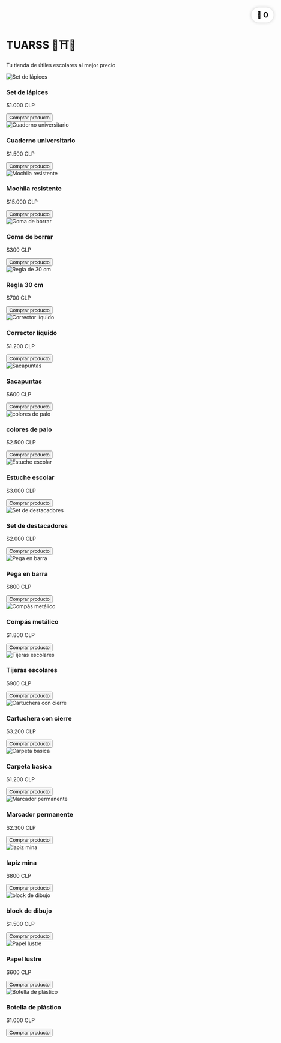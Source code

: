 <body>

  <div class="encabezado">
    <h1>TUARSS 🦖⛩️🛒</h1>
    <p>Tu tienda de útiles escolares al mejor precio</p>
  </div>

  <!-- carrito fuera de contenedores, fijo en la esquina -->
  <div class="carrito" style="
    position: fixed;
    top: 20px;
    right: 20px;
    font-size: 20px;
    background-color: white;
    color: black;
    padding: 8px 14px;
    border-radius: 20px;
    font-weight: bold;
    box-shadow: 0 0 10px rgba(0, 0, 0, 0.2);
    z-index: 1000;
    cursor: pointer;
  ">
    🛒 <span id="contador-carrito">0</span>
  </div>

  <div class="productos">
    <!-- productos aquí -->
  </div>

</body>
<div class="productos">
  <div class="producto">
    <img src="imagenes/Lapiz.jpg.jpeg" alt="Set de lápices">
    <h3>Set de lápices</h3>
    <p>$1.000 CLP</p>
    <button onclick="agregarAlCarrito('Set de lápices')">Comprar producto</button>
  </div>
  <div class="producto">
    <img src="imagenes/Cuaderno.jpg.jpeg" alt="Cuaderno universitario">
    <h3>Cuaderno universitario</h3>
    <p>$1.500 CLP</p>
    <button onclick="agregarAlCarrito('Cuaderno universitario')">Comprar producto</button>
  </div>
  <div class="producto">
    <img src="imagenes/Mochila.jpg.jpeg" alt="Mochila resistente">
    <h3>Mochila resistente</h3>
    <p>$15.000 CLP</p>
    <button onclick="agregarAlCarrito('Mochila resistente')">Comprar producto</button>
  </div>
  <div class="producto">
    <img src="imagenes/Goma.jpg.jpeg" alt="Goma de borrar">
    <h3>Goma de borrar</h3>
    <p>$300 CLP</p>
    <button onclick="agregarAlCarrito('Goma de borrar')">Comprar producto</button>
  </div>
  <div class="producto">
    <img src="imagenes/Regla.jpg.jpeg" alt="Regla de 30 cm">
    <h3>Regla 30 cm</h3>
    <p>$700 CLP</p>
    <button onclick="agregarAlCarrito('Regla 30 cm')">Comprar producto</button>
  </div>
  <div class="producto">
    <img src="imagenes/Corrector.jpg.jpeg" alt="Corrector líquido">
    <h3>Corrector líquido</h3>
    <p>$1.200 CLP</p>
    <button onclick="agregarAlCarrito('Corrector líquido')">Comprar producto</button>
  </div>
  <div class="producto">
    <img src="imagenes/Sacapuntas.jpg.jpeg" alt="Sacapuntas">
    <h3>Sacapuntas</h3>
    <p>$600 CLP</p>
    <button onclick="agregarAlCarrito('Sacapuntas')">Comprar producto</button>
  </div>
  <div class="producto">
    <img src="imagenes/Colores.jpg.jpeg" alt="colores de palo">
    <h3>colores de palo</h3>
    <p>$2.500 CLP</p>
    <button onclick="agregarAlCarrito('colores de palo')">Comprar producto</button>
  </div>
  <div class="producto">
    <img src="imagenes/Estuche.jpg.jpeg" alt="Estuche escolar">
    <h3>Estuche escolar</h3>
    <p>$3.000 CLP</p>
    <button onclick="agregarAlCarrito('Estuche escolar')">Comprar producto</button>
  </div>
  <div class="producto">
    <img src="imagenes/destacadores.jpg.jpeg" alt="Set de destacadores">
    <h3>Set de destacadores</h3>
    <p>$2.000 CLP</p>
    <button onclick="agregarAlCarrito('Set de resaltadores')">Comprar producto</button>
  </div>
  <div class="producto">
    <img src="imagenes/Pegamento.jpg.jpeg" alt="Pega en barra">
    <h3>Pega en barra</h3>
    <p>$800 CLP</p>
    <button onclick="agregarAlCarrito('Pega en barra')">Comprar producto</button>
  </div>
  <div class="producto">
    <img src="imagenes/Compas.jpg.jpeg" alt="Compás metálico">
    <h3>Compás metálico</h3>
    <p>$1.800 CLP</p>
    <button onclick="agregarAlCarrito('Compás metálico')">Comprar producto</button>
  </div>
  <div class="producto">
    <img src="imagenes/Tijeras.jpg.jpeg" alt="Tijeras escolares">
    <h3>Tijeras escolares</h3>
    <p>$900 CLP</p>
    <button onclick="agregarAlCarrito('Tijeras escolares')">Comprar producto</button>
  </div>
  <div class="producto">
    <img src="imagenes/Cartuchera.jpg.jpeg" alt="Cartuchera con cierre">
    <h3>Cartuchera con cierre</h3>
    <p>$3.200 CLP</p>
    <button onclick="agregarAlCarrito('Cartuchera con cierre')">Comprar producto</button>
  </div>
  <div class="producto">
    <img src="imagenes/Carpeta.jpg.jpeg" alt="Carpeta basica">
    <h3>Carpeta basica</h3>
    <p>$1.200 CLP</p>
    <button onclick="agregarAlCarrito('Carpeta basica')">Comprar producto</button>
  </div>
  <div class="producto">
    <img src="imagenes/marcador.jpg.jpeg" alt="Marcador permanente">
    <h3>Marcador permanente</h3>
    <p>$2.300 CLP</p>
    <button onclick="agregarAlCarrito('Marcador permanente')">Comprar producto</button>
  </div>
  <div class="producto">
    <img src="imagenes/mina.jpg.jpeg" alt="lapiz mina">
    <h3>lapiz mina</h3>
    <p>$800 CLP</p>
    <button onclick="agregarAlCarrito('lapiz mina')">Comprar producto</button>
  </div>
  <div class="producto">
    <img src="imagenes/block.jpg.jpeg" alt="block de dibujo">
    <h3>block de dibujo</h3>
    <p>$1.500 CLP</p>
    <button onclick="agregarAlCarrito('block de dibujo')">Comprar producto</button>
  </div>
  <div class="producto">
    <img src="imagenes/PapelLustre.jpg.jpeg" alt="Papel lustre">
    <h3>Papel lustre</h3>
    <p>$600 CLP</p>
    <button onclick="agregarAlCarrito('Papel lustre')">Comprar producto</button>
  </div>
  <div class="producto">
    <img src="imagenes/Botella.jpg.jpeg" alt="Botella de plástico">
    <h3>Botella de plástico</h3>
    <p>$1.000 CLP</p>
    <button onclick="agregarAlCarrito('Botella de plástico')">Comprar producto</button>
  </div>
</div>
